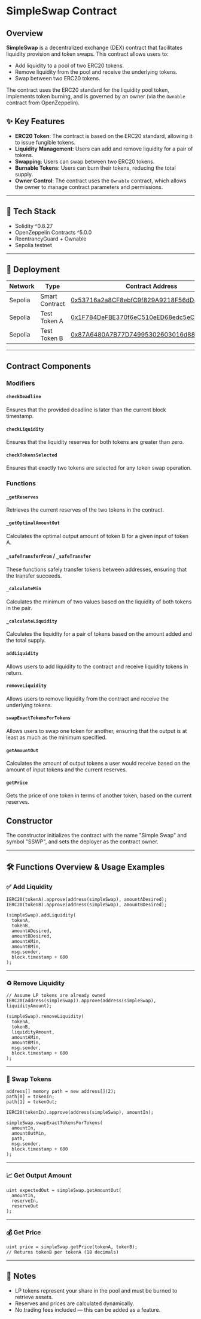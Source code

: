 # SimpleSwap Contract

## Overview

**SimpleSwap** is a decentralized exchange (DEX) contract that facilitates liquidity provision and token swaps. This contract allows users to:

- Add liquidity to a pool of two ERC20 tokens.
- Remove liquidity from the pool and receive the underlying tokens.
- Swap between two ERC20 tokens.

The contract uses the ERC20 standard for the liquidity pool token, implements token burning, and is governed by an owner (via the `Ownable` contract from OpenZeppelin).

## ✨ Key Features

- **ERC20 Token**: The contract is based on the ERC20 standard, allowing it to issue fungible tokens.
- **Liquidity Management**: Users can add and remove liquidity for a pair of tokens.
- **Swapping**: Users can swap between two ERC20 tokens.
- **Burnable Tokens**: Users can burn their tokens, reducing the total supply.
- **Owner Control**: The contract uses the `Ownable` contract, which allows the owner to manage contract parameters and permissions.

---

## 🧰 Tech Stack

- Solidity ^0.8.27
- OpenZeppelin Contracts ^5.0.0
- ReentrancyGuard + Ownable
- Sepolia testnet

---

## 🚀 Deployment
| Network   |  Type            |    Contract Address                               |              Deployer Address                  |
|-----------|------------------|---------------------------------------------------|------------------------------------------------|
| Sepolia   | Smart Contract   |  [0x53716a2a8CF8ebfC9f829A9218F56dD492427Ee3](https://sepolia.etherscan.io/address/0x53716a2a8CF8ebfC9f829A9218F56dD492427Ee3) |   `0xa7a33b766647bb6E1AF4F4F65a0A6EC102f4A921` |
| Sepolia   | Test Token A     |  [0x1F784DeFBE370f6eC510eED68edc5eC9cD372935](https://sepolia.etherscan.io/address/0x1F784DeFBE370f6eC510eED68edc5eC9cD372935) |   `0xa7a33b766647bb6E1AF4F4F65a0A6EC102f4A921` |
| Sepolia   | Test Token B     |  [0x87A6480A7B77D74995302603016d88B9f54CB5a3](https://sepolia.etherscan.io/address/0x87A6480A7B77D74995302603016d88B9f54CB5a3) |   `0xa7a33b766647bb6E1AF4F4F65a0A6EC102f4A921` |
  
---

## Contract Components

### Modifiers

#### `checkDeadline`

Ensures that the provided deadline is later than the current block timestamp.

#### `checkLiquidity`

Ensures that the liquidity reserves for both tokens are greater than zero.

#### `checkTokensSelected`

Ensures that exactly two tokens are selected for any token swap operation.

### Functions

#### `_getReserves`

Retrieves the current reserves of the two tokens in the contract.

#### `_getOptimalAmountOut`

Calculates the optimal output amount of token B for a given input of token A.

#### `_safeTransferFrom` / `_safeTransfer`

These functions safely transfer tokens between addresses, ensuring that the transfer succeeds.

#### `_calculateMin`

Calculates the minimum of two values based on the liquidity of both tokens in the pair.

#### `_calculateLiquidity`

Calculates the liquidity for a pair of tokens based on the amount added and the total supply.

#### `addLiquidity`

Allows users to add liquidity to the contract and receive liquidity tokens in return.

#### `removeLiquidity`

Allows users to remove liquidity from the contract and receive the underlying tokens.

#### `swapExactTokensForTokens`

Allows users to swap one token for another, ensuring that the output is at least as much as the minimum specified.

#### `getAmountOut`

Calculates the amount of output tokens a user would receive based on the amount of input tokens and the current reserves.

#### `getPrice`

Gets the price of one token in terms of another token, based on the current reserves.

## Constructor

The constructor initializes the contract with the name "Simple Swap" and symbol "SSWP", and sets the deployer as the contract owner.

---

## 🛠 Functions Overview & Usage Examples

### ✅ Add Liquidity

```solidity
IERC20(tokenA).approve(address(simpleSwap), amountADesired);
IERC20(tokenB).approve(address(simpleSwap), amountBDesired);

(simpleSwap).addLiquidity(
  tokenA,
  tokenB,
  amountADesired,
  amountBDesired,
  amountAMin,
  amountBMin,
  msg.sender,
  block.timestamp + 600
);
```

---

### ♻️ Remove Liquidity

```solidity
// Assume LP tokens are already owned
IERC20(address(simpleSwap)).approve(address(simpleSwap), liquidityAmount);

(simpleSwap).removeLiquidity(
  tokenA,
  tokenB,
  liquidityAmount,
  amountAMin,
  amountBMin,
  msg.sender,
  block.timestamp + 600
);
```

---

### 🔁 Swap Tokens

```solidity
address[] memory path = new address[](2);
path[0] = tokenIn;
path[1] = tokenOut;

IERC20(tokenIn).approve(address(simpleSwap), amountIn);

simpleSwap.swapExactTokensForTokens(
  amountIn,
  amountOutMin,
  path,
  msg.sender,
  block.timestamp + 600
);
```

---

### 📈 Get Output Amount

```solidity
uint expectedOut = simpleSwap.getAmountOut(
  amountIn,
  reserveIn,
  reserveOut
);
```

---

### 💰 Get Price

```solidity
uint price = simpleSwap.getPrice(tokenA, tokenB);
// Returns tokenB per tokenA (18 decimals)
```

---

## 📌 Notes

- LP tokens represent your share in the pool and must be burned to retrieve assets.
- Reserves and prices are calculated dynamically.
- No trading fees included — this can be added as a feature.

